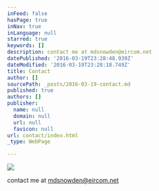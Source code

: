 ```yaml
---
inFeed: false
hasPage: true
inNav: true
inLanguage: null
starred: true
keywords: []
description: contact me at mdsnowden@eircom.net
datePublished: '2016-03-19T23:28:48.939Z'
dateModified: '2016-03-19T23:28:18.749Z'
title: Contact
author: []
sourcePath: _posts/2016-03-19-contact.md
published: true
authors: []
publisher:
  name: null
  domain: null
  url: null
  favicon: null
url: contact/index.html
_type: WebPage

---
```

![](https://the-grid-user-content.s3-us-west-2.amazonaws.com/5cb7f755-b17c-4c38-83ed-be74745533b4.jpg)

contact me at mdsnowden@eircom.net